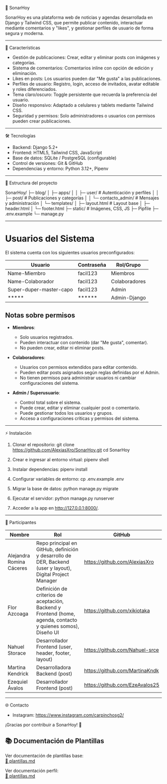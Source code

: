 🌟 SonarHoy

SonarHoy es una plataforma web de noticias y agendas desarrollada en Django y Tailwind CSS, que permite publicar contenido, interactuar mediante comentarios y "likes", y gestionar perfiles de usuario de forma segura y moderna.

---

🚀 Características

- Gestión de publicaciones: Crear, editar y eliminar posts con imágenes y categorías.
- Sistema de comentarios: Comentarios inline con opción de edición y eliminación.
- Likes en posts: Los usuarios pueden dar "Me gusta" a las publicaciones.
- Perfiles de usuario: Registro, login, acceso de invitados, avatar editable y roles diferenciados.
- Tema claro/oscuro: Toggle persistente que recuerda la preferencia del usuario.
- Diseño responsivo: Adaptado a celulares y tablets mediante Tailwind CSS.
- Seguridad y permisos: Solo administradores o usuarios con permisos pueden crear publicaciones.

---

🛠 Tecnologías

- Backend: Django 5.2+
- Frontend: HTML5, Tailwind CSS, JavaScript
- Base de datos: SQLite / PostgreSQL (configurable)
- Control de versiones: Git & GitHub
- Dependencias y entorno: Python 3.12+, Pipenv

---

📂 Estructura del proyecto

SonarHoy/
├─ blog/
│  ├─ apps/
│  │  ├─ user/          # Autenticación y perfiles
│  │  ├─ post/          # Publicaciones y categorías
│  │  └─ contacto_admin/ # Mensajes y administración
│  └─ templates/
│     ├─ layout.html     # Layout base
│     ├─ header.html
│     └─ footer.html
├─ static/              # Imágenes, CSS, JS
├─ Pipfile
├─ .env.example
└─ manage.py

---
# Usuarios del Sistema

El sistema cuenta con los siguientes usuarios preconfigurados:

| Usuario                      | Contraseña  | Rol/Grupo      | 
|------------------------------|-------------|----------------|
| Name-Miembro                 | facil123    | Miembros       |
| Name-Colaborador             | facil123    | Colaboradores  | 
| Super-duper-master-capo      | facil123    | Admin          | 
| *****                        | ******      | Admin-Django   | 

## Notas sobre permisos

- **Miembros**:  
  - Solo usuarios registrados.  
  - Pueden interactuar con contenido (dar "Me gusta", comentar).  
  - No pueden crear, editar ni eliminar posts.  

- **Colaboradores**:  
  - Usuarios con permisos extendidos para editar contenido.  
  - Pueden editar posts asignados según reglas definidas por el Admin.  
  - No tienen permisos para administrar usuarios ni cambiar configuraciones del sistema.  

- **Admin / Superusuario**:  
  - Control total sobre el sistema.  
  - Puede crear, editar y eliminar cualquier post o comentario.  
  - Puede gestionar todos los usuarios y grupos.  
  - Acceso a configuraciones críticas y permisos del sistema.
---

⚡ Instalación

1. Clonar el repositorio:
git clone https://github.com/AlexiasXro/SonarHoy.git
cd SonarHoy

2. Crear e ingresar al entorno virtual:
pipenv shell

3. Instalar dependencias:
pipenv install

4. Configurar variables de entorno:
cp .env.example .env

5. Migrar la base de datos:
python manage.py migrate

6. Ejecutar el servidor:
python manage.py runserver

7. Acceder a la app en http://127.0.0.1:8000/.

---

👥 Participantes

Nombre                        | Rol                                                                                                            | GitHub
-------------------------------|--------------------------------                                                                               |-------------------------------
Alejandra Romina Cáceres       | Repo principal en GitHub, definición y desarrollo de DER, Backend (user y layout), Digital Project Manager    | https://github.com/AlexiasXro
Flor Azcoaga                   | Definición de criterios de aceptación, Backend y Frontend (home, agenda, contacto y quienes somos), Diseño UI | https://github.com/xikiotaka
Nahuel Storace                 | Desarrollador Frontend (user, header, footer, layout)                                                         | https://github.com/Nahuel-srce
Martina Kendrick               | Desarrolladora Backend (post)                                                                                 | https://github.com/MartinaKndk
Ezequiel Ávalos                | Desarrollador Frontend (post)                                                                                 | https://github.com/EzeAvalos25

---

🌐 Contacto

- Instagram: https://www.instagram.com/carpinchosg2/

¡Gracias por contribuir a SonarHoy! 🚀


## 📚 Documentación de Plantillas

Ver documentación de plantillas base:  
[📄 plantillas.md](/docs/plantillas.md)

Ver documentación perfil:  
[📄 plantillas.md](/docs/perfil_usuario.md)
